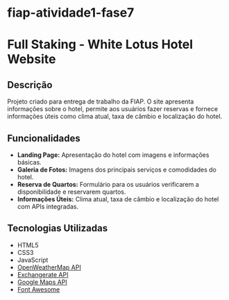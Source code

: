 # fiap-atividade1-fase7

# Full Staking - White Lotus Hotel Website

## Descrição

Projeto criado para entrega de trabalho da FIAP. O site apresenta informações sobre o hotel, permite aos usuários fazer reservas e fornece informações úteis como clima atual, taxa de câmbio e localização do hotel.

## Funcionalidades

- **Landing Page:** Apresentação do hotel com imagens e informações básicas.
- **Galeria de Fotos:** Imagens dos principais serviços e comodidades do hotel.
- **Reserva de Quartos:** Formulário para os usuários verificarem a disponibilidade e reservarem quartos.
- **Informações Úteis:** Clima atual, taxa de câmbio e localização do hotel com APIs integradas.

## Tecnologias Utilizadas

- HTML5
- CSS3
- JavaScript
- [OpenWeatherMap API](https://openweathermap.org/api)
- [Exchangerate API](https://www.exchangerate-api.com/)
- [Google Maps API](https://developers.google.com/maps/documentation/javascript/overview)
- [Font Awesome](https://fontawesome.com/)
